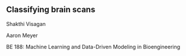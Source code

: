 ## Classifying brain scans

Shakthi Visagan

Aaron Meyer

BE 188: Machine Learning and Data-Driven Modeling in Bioengineering
